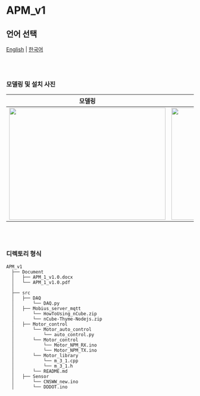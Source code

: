 # APM_v1
## 언어 선택

[English](README.md) | [한국어](README_KR.md)

<br><br>

### 모델링 및 설치 사진
<div align="center">
  
  | 모델링 | 설치 |
  |:---:|:---:|
  | <img src="https://github.com/user-attachments/assets/16247e7f-1541-47be-a514-2af5a8bb7449" width="420px" height="300px"> | <img src="https://github.com/user-attachments/assets/54e6a5d6-ec62-4971-b192-cef102818fc4" width="420px" height="300px"> |
</div>

<br><br>

### 디렉토리 형식

```
APM_v1
  ├── Document
  │   ├── APM_1_v1.0.docx
  │   └── APM_1_v1.0.pdf
  │
  ├── src
  │   ├── DAQ
  │       └── DAQ.py
  │   ├── Mobius_server_mqtt
  │       └── HowToUsing_nCube.zip
  │       └── nCube-Thyme-Nodejs.zip
  │   ├── Motor_control
  │       └── Motor_auto_control
  │           └── auto_control.py
  │       └── Motor_control
  │           └── Motor_NPM_RX.ino
  │           └── Motor_NPM_TX.ino
  │       └── Motor_library
  │           └── m_3_1.cpp
  │           └── m_3_1.h
  │       └── README.md
  │   ├── Sensor
  │       └── CNSWW_new.ino
  │       └── DDDOT.ino

```

